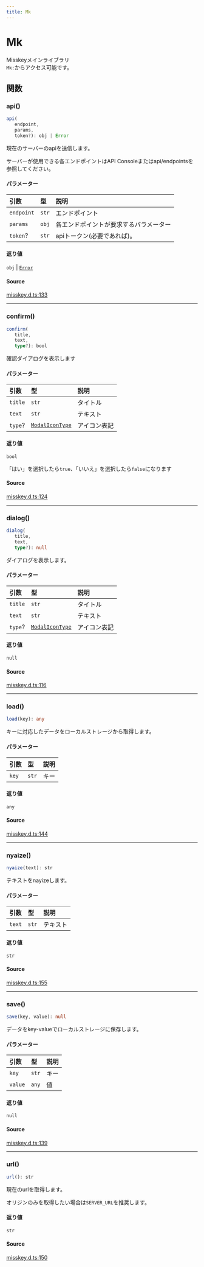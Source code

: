 ```yaml
---
title: Mk
---
```


# Mk

Misskeyメインライブラリ\
`Mk:`からアクセス可能です。

## 関数

### api()

```ts
api(
   endpoint, 
   params, 
   token?): obj | Error
```

現在のサーバーのapiを送信します。

サーバーが使用できる各エンドポイントはAPI Consoleまたはapi/endpointsを参照してください。

#### パラメーター

| 引数 | 型 | 説明 |
| :------ | :------ | :------ |
| `endpoint` | `str` | エンドポイント |
| `params` | `obj` | 各エンドポイントが要求するパラメーター |
| `token`? | `str` | apiトークン(必要であれば)。 |

#### 返り値

`obj` \| [`Error`](../../std/primitive-props/Error.md)

#### Source

[misskey.d.ts:133](https://github.com/slofp/aitslib/blob/a951a81256505be593b745decf74b16c08c3727f/src/misskey.d.ts#L133)

***

### confirm()

```ts
confirm(
   title, 
   text, 
   type?): bool
```

確認ダイアログを表示します

#### パラメーター

| 引数 | 型 | 説明 |
| :------ | :------ | :------ |
| `title` | `str` | タイトル |
| `text` | `str` | テキスト |
| `type`? | [`ModalIconType`](../type-aliases/ModalIconType.md) | アイコン表記 |

#### 返り値

`bool`

「はい」を選択したら`true`、「いいえ」を選択したら`false`になります

#### Source

[misskey.d.ts:124](https://github.com/slofp/aitslib/blob/a951a81256505be593b745decf74b16c08c3727f/src/misskey.d.ts#L124)

***

### dialog()

```ts
dialog(
   title, 
   text, 
   type?): null
```

ダイアログを表示します。

#### パラメーター

| 引数 | 型 | 説明 |
| :------ | :------ | :------ |
| `title` | `str` | タイトル |
| `text` | `str` | テキスト |
| `type`? | [`ModalIconType`](../type-aliases/ModalIconType.md) | アイコン表記 |

#### 返り値

`null`

#### Source

[misskey.d.ts:116](https://github.com/slofp/aitslib/blob/a951a81256505be593b745decf74b16c08c3727f/src/misskey.d.ts#L116)

***

### load()

```ts
load(key): any
```

キーに対応したデータをローカルストレージから取得します。

#### パラメーター

| 引数 | 型 | 説明 |
| :------ | :------ | :------ |
| `key` | `str` | キー |

#### 返り値

`any`

#### Source

[misskey.d.ts:144](https://github.com/slofp/aitslib/blob/a951a81256505be593b745decf74b16c08c3727f/src/misskey.d.ts#L144)

***

### nyaize()

```ts
nyaize(text): str
```

テキストをnayizeします。

#### パラメーター

| 引数 | 型 | 説明 |
| :------ | :------ | :------ |
| `text` | `str` | テキスト |

#### 返り値

`str`

#### Source

[misskey.d.ts:155](https://github.com/slofp/aitslib/blob/a951a81256505be593b745decf74b16c08c3727f/src/misskey.d.ts#L155)

***

### save()

```ts
save(key, value): null
```

データをkey-valueでローカルストレージに保存します。

#### パラメーター

| 引数 | 型 | 説明 |
| :------ | :------ | :------ |
| `key` | `str` | キー |
| `value` | `any` | 値 |

#### 返り値

`null`

#### Source

[misskey.d.ts:139](https://github.com/slofp/aitslib/blob/a951a81256505be593b745decf74b16c08c3727f/src/misskey.d.ts#L139)

***

### url()

```ts
url(): str
```

現在のurlを取得します。

オリジンのみを取得したい場合は`SERVER_URL`を推奨します。

#### 返り値

`str`

#### Source

[misskey.d.ts:150](https://github.com/slofp/aitslib/blob/a951a81256505be593b745decf74b16c08c3727f/src/misskey.d.ts#L150)
